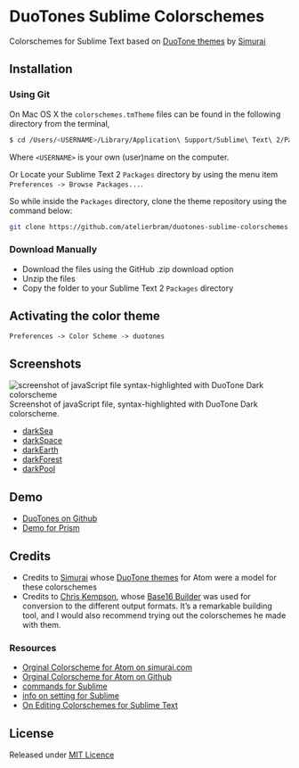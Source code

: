 # DuoTones Sublime Colorschemes
Colorschemes for Sublime Text based on [DuoTone themes](http://simurai.com/projects/2016/01/01/duotone-themes/) by [Simurai](http://simurai.com/)

## Installation

### Using Git

On Mac OS X the `colorschemes.tmTheme` files can be found in the following directory from the terminal,

```bash
$ cd /Users/<USERNAME>/Library/Application\ Support/Sublime\ Text\ 2/Packages/
```

Where `<USERNAME>` is your own (user)name on the computer.

Or Locate your Sublime Text 2 `Packages` directory by using the menu item `Preferences -> Browse Packages...`.

So while inside the `Packages` directory, clone the theme repository using the command below:

```bash
git clone https://github.com/atelierbram/duotones-sublime-colorschemes.git
```

### Download Manually

* Download the files using the GitHub .zip download option
* Unzip the files
* Copy the folder to your Sublime Text 2 `Packages` directory

## Activating the color theme

`Preferences -> Color Scheme -> duotones`

## Screenshots
![screenshot of javaScript file syntax-highlighted with DuoTone Dark colorscheme](http://atelierbram.github.io/syntax-highlighting/assets/img/duotones-dark_sublime_960x640.png)
Screenshot of javaScript file, syntax-highlighted with DuoTone Dark colorscheme.

- [darkSea](http://atelierbram.github.io/syntax-highlighting/assets/img/duotones-darkSea_sublime_960x640.png)
- [darkSpace](http://atelierbram.github.io/syntax-highlighting/assets/img/duotones-darkSpace_sublime_960x640.png)
- [darkEarth](http://atelierbram.github.io/syntax-highlighting/assets/img/duotones-darkEarth_sublime_960x640.png)
- [darkForest](http://atelierbram.github.io/syntax-highlighting/assets/img/duotones-darkForest_sublime_960x640.png)
- [darkPool](http://atelierbram.github.io/syntax-highlighting/assets/img/duotones-darkPool_sublime_960x640.png)

## Demo
- [DuoTones on Github](http://atelierbram.github.io/syntax-highlighting/duotones/)
- [Demo for Prism](http://atelierbram.github.io/syntax-highlighting/duotones/demo/dark/)

## Credits
- Credits to [Simurai](http://simurai.com/) whose [DuoTone themes](http://simurai.com/projects/2016/01/01/duotone-themes) for Atom were a model for these colorschemes
- Credits to [Chris Kempson](http://chriskempson.com/), whose [Base16 Builder](https://github.com/chriskempson/base16-builder) was used for conversion to the different output formats. It’s a remarkable building tool, and I would also recommend trying out the colorschemes he made with them.

### Resources
- [Orginal Colorscheme for Atom on simurai.com](http://simurai.com/projects/2016/01/01/duotone-themes/)
- [Orginal Colorscheme for Atom on Github](https://github.com/simurai/duotone-dark-syntax/)
- [commands for Sublime](http://www.sublimetext.com/docs/commands)
- [info on setting for Sublime](https://www.sublimetext.com/docs/3/settings.html)
- [On Editing Colorschemes for Sublime Text](http://atelierbram.github.io/blog/colorschemes-sublime/)

## License
Released under [MIT Licence](http://atelierbram.mit-license.org)
